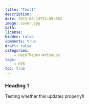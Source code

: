 ```yaml
---
title: "Test1"
description: 
date: 2023-08-13T21:09:06Z
image: cover.jpg
math: 
license: 
hidden: false
comments: true
draft: false
categories:
    - HackTheBox-Writeups
tags:
    - HTB
toc: true
---
```


### Heading 1

Testing whether this updates properly!!